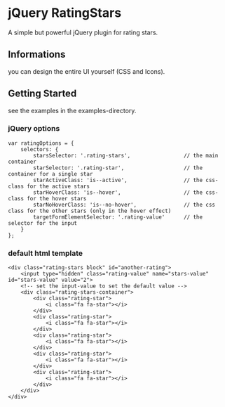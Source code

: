 # jQuery RatingStars

A simple but powerful jQuery plugin for rating stars.

## Informations

you can design the entire UI yourself (CSS and Icons).

## Getting Started

see the examples in the examples-directory.

### jQuery options

```
var ratingOptions = {
    selectors: {
        starsSelector: '.rating-stars',                 // the main container
        starSelector: '.rating-star',                   // the container for a single star
        starActiveClass: 'is--active',                  // the css-class for the active stars
        starHoverClass: 'is--hover',                    // the css-class for the hover stars
        starNoHoverClass: 'is--no-hover',               // the css class for the other stars (only in the hover effect)
        targetFormElementSelector: '.rating-value'      // the selector for the input
    }
};
```

### default html template 

```
<div class="rating-stars block" id="another-rating">
    <input type="hidden" class="rating-value" name="stars-value" id="stars-value" value="2">
    <!-- set the input-value to set the default value -->
    <div class="rating-stars-container">
        <div class="rating-star">
            <i class="fa fa-star"></i>
        </div>
        <div class="rating-star">
            <i class="fa fa-star"></i>
        </div>
        <div class="rating-star">
            <i class="fa fa-star"></i>
        </div>
        <div class="rating-star">
            <i class="fa fa-star"></i>
        </div>
        <div class="rating-star">
            <i class="fa fa-star"></i>
        </div>
    </div>
</div>
```